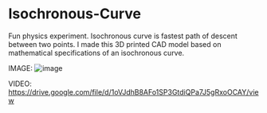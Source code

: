 # Isochronous-Curve
Fun physics experiment. Isochronous curve is fastest path of descent between two points. I made this 3D printed CAD model based on mathematical specifications of an isochronous curve.

IMAGE:
![image](https://user-images.githubusercontent.com/59476460/123040889-7f6e8e00-d3c2-11eb-8e91-9ba8023a613b.png)

VIDEO:
https://drive.google.com/file/d/1oVJdhB8AFo1SP3GtdiQPa7J5gRxoOCAY/view
